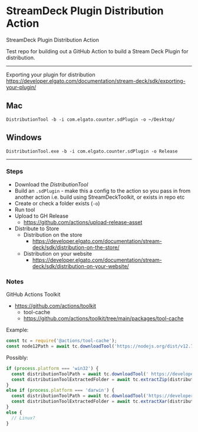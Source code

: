 # StreamDeck Plugin Distribution Action

StreamDeck Plugin Distribution Action

Test repo for building out a GitHub Action to build a Stream Deck Plugin for distribution.

---

Exporting your plugin for distribution  
https://developer.elgato.com/documentation/stream-deck/sdk/exporting-your-plugin/

## Mac
`DistributionTool -b -i com.elgato.counter.sdPlugin -o ~/Desktop/`

## Windows
`DistributionTool.exe -b -i com.elgato.counter.sdPlugin -o Release`

---

### Steps
- Download the *DistributionTool*
- Build an `.sdPlugin` - make this a config to the action so you pass in from another action i.e. build using StreamDeckToolkit, or exists in repo etc
- Create or check a folder exists (`-o`)
- Run tool
- Upload to GH Release
  - https://github.com/actions/upload-release-asset
- Distribute to Store
  - Distribution on the store
    - https://developer.elgato.com/documentation/stream-deck/sdk/distribution-on-the-store/
  - Distribution on your website
    - https://developer.elgato.com/documentation/stream-deck/sdk/distribution-on-your-website/

### Notes

GitHub Actions Toolkit
- https://github.com/actions/toolkit
  - tool-cache
  - https://github.com/actions/toolkit/tree/main/packages/tool-cache

Example:
```js
const tc = require('@actions/tool-cache');
const node12Path = await tc.downloadTool('https://nodejs.org/dist/v12.7.0/node-v12.7.0-linux-x64.tar.gz');
```

Possibly:
```js
if (process.platform === 'win32') {
  const distributionToolPath = await tc.downloadTool(' https://developer.elgato.com/documentation/stream-deck/distributiontool/DistributionToolWindows.zip');
  const distributionToolExtractedFolder = await tc.extractZip(distributionToolPath, 'path/to/extract/to');
}
else if (process.platform === 'darwin') {
  const distributionToolPath = await tc.downloadTool('https://developer.elgato.com/documentation/stream-deck/distributiontool/DistributionToolMac.zip');
  const distributionToolExtractedFolder = await tc.extractXar(distributionToolPath, 'path/to/extract/to');
}
else {
  // Linux?
}
```
